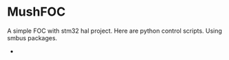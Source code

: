 # MushFOC
A simple FOC with stm32 hal project. Here are python control scripts. Using smbus packages.

- 
